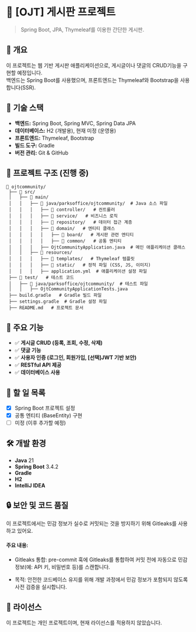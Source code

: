 # 📌 [OJT] 게시판 프로젝트

> Spring Boot, JPA, Thymeleaf를 이용한 간단한 게시판.

## 📖 개요
이 프로젝트는 웹 기반 게시판 애플리케이션으로, 게시글이나 댓글의 CRUD기능을 구현할 예정입니다.<br>
백엔드는 Spring Boot를 사용했으며, 프론트엔드는 Thymeleaf와 Bootstrap을 사용합니다(SSR).

## 🔧 기술 스택
- **백엔드:** Spring Boot, Spring MVC, Spring Data JPA
- **데이터베이스:** H2 (개발용), 현재 미정 (운영용)
- **프론트엔드:** Thymeleaf, Bootstrap
- **빌드 도구:** Gradle
- **버전 관리:** Git & GitHub

## 📂 프로젝트 구조 (진행 중)
```
📂 ojtcommunity/
 ├── 📁 src/
 │   ├── 📁 main/
 │   │   ├── 📁 java/parksoffice/ojtcommunity/  # Java 소스 파일
 │   │   │   ├── 📁 controller/   # 컨트롤러
 │   │   │   ├── 📁 service/   # 비즈니스 로직
 │   │   │   ├── 📁 repository/   # 데이터 접근 계층
 │   │   │   ├── 📁 domain/   # 엔티티 클래스
 │   │   │   │   ├── 📁 board/   # 게시판 관련 엔티티
 │   │   │   │   ├── 📁 common/   # 공통 엔티티
 │   │   │   ├── OjtCommunityApplication.java  # 메인 애플리케이션 클래스
 │   │   ├── 📁 resources/
 │   │   │   ├── 📁 templates/   # Thymeleaf 템플릿
 │   │   │   ├── 📁 static/   # 정적 파일 (CSS, JS, 이미지)
 │   │   │   ├── application.yml  # 애플리케이션 설정 파일
 ├── 📁 test/   # 테스트 코드
 │   ├── 📁 java/parksoffice/ojtcommunity/  # 테스트 파일
 │   │   ├── OjtCommunityApplicationTests.java
 ├── build.gradle   # Gradle 빌드 파일
 ├── settings.gradle  # Gradle 설정 파일
 ├── README.md   # 프로젝트 문서
```

## 📌 주요 기능
- ✅ **게시글 CRUD (등록, 조회, 수정, 삭제)**
- ✅ **댓글 기능**
- ✅ **사용자 인증 (로그인, 회원가입, [선택]JWT 기반 보안)**
- ✅ **RESTful API 제공**
- ✅ **데이터베이스 사용**

## 📝 할 일 목록
- [x] Spring Boot 프로젝트 설정
- [x] 공통 엔티티 (BaseEntity) 구현
- [ ] 미정 (이후 추가할 예정)

## 🛠️ 개발 환경
- **Java** 21
- **Spring Boot** 3.4.2
- **Gradle**
- **H2**
- **IntelliJ IDEA**

## 🔒 보안 및 코드 품질
이 프로젝트에서는 민감 정보가 실수로 커밋되는 것을 방지하기 위해 Gitleaks를 사용하고 있어요.
#### 주요 내용:

- Gitleaks 통합:
  pre-commit 훅에 Gitleaks를 통합하여 커밋 전에 자동으로 민감 정보(예: API 키, 비밀번호 등)를 스캔합니다.

- 목적:
  안전한 코드베이스 유지를 위해 개발 과정에서 민감 정보가 포함되지 않도록 사전 검증을 실시합니다.

## 📜 라이선스
이 프로젝트는 개인 프로젝트이며, 현재 라이선스를 적용하지 않았습니다.


